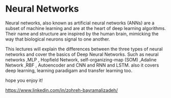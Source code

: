 # Neural Networks
Neural networks, also known as artificial neural networks (ANNs) are a subset of machine learning and are at the heart of deep learning algorithms. Their name and structure are inspired by the human brain, mimicking the way that biological neurons signal to one another.

This lectures will explain the differences between the three types of neural networks and cover the basics of Deep Neural Networks. Such as neural networks ,MLP , Hopfield Network, self-organizing-map (SOM) ,Adaline Network ,RBF , Autoencoder and CNN and RNN and LSTM. also it covers deep learning, learning paradigam and transfer learning too. 

hope you enjoy it!

https://www.linkedin.com/in/zohreh-bayramalizadeh/
